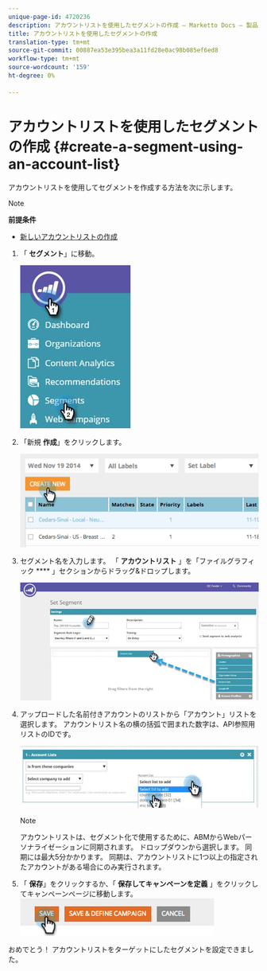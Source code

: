 ```yaml
---
unique-page-id: 4720236
description: アカウントリストを使用したセグメントの作成 — Marketto Docs — 製品ドキュメント
title: アカウントリストを使用したセグメントの作成
translation-type: tm+mt
source-git-commit: 00887ea53e395bea3a11fd28e0ac98b085ef6ed8
workflow-type: tm+mt
source-wordcount: '159'
ht-degree: 0%

---
```



# アカウントリストを使用したセグメントの作成 {#create-a-segment-using-an-account-list}

アカウントリストを使用してセグメントを作成する方法を次に示します。

>[!NOTE]
>
>**前提条件**
>
>* [新しいアカウントリストの作成](../../../product-docs/account-based-marketing/target/account-lists.md)

>



1. 「 **セグメント**」に移動。

   ![](assets/new-dropdown-segments-hand-no-account-list.jpg)

1. 「新規 **作成**」をクリックします。

   ![](assets/image2014-11-19-19-3a33-3a47.png)

1. セグメント名を入力します。 「 **アカウントリスト** 」を「ファイルグラフィック **** 」セクションからドラッグ&amp;ドロップします。

   ![](assets/set-segment-hands.jpg)

1. アップロードした名前付きアカウントのリストから「アカウント」リストを選択します。 アカウントリスト名の横の括弧で囲まれた数字は、API参照用リストのIDです。

   ![](assets/select-list-for-segment-hands.jpg)

   >[!NOTE]
   >
   >アカウントリストは、セグメント化で使用するために、ABMからWebパーソナライゼーションに同期されます。 ドロップダウンから選択します。 同期には最大5分かかります。 同期は、アカウントリストに1つ以上の指定されたアカウントがある場合にのみ実行されます。

1. 「 **保存**」をクリックするか、「 **保存してキャンペーンを定義** 」をクリックしてキャンペーンページに移動します。\
   ![](assets/image2014-11-19-19-3a48-3a20.png)

おめでとう！ アカウントリストをターゲットにしたセグメントを設定できました。
